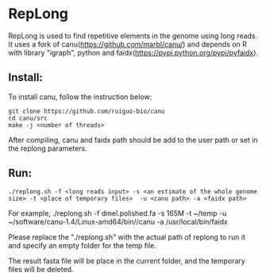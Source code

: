 # RepLong

RepLong is used to find repetitive elements in the genome using long reads. It uses a fork of canu(https://github.com/marbl/canu/) and depends on R with library "igraph", python  and faidx(https://pypi.python.org/pypi/pyfaidx).

## Install:
To install canu, follow the instruction below:

	git clone https://github.com/ruiguo-bio/canu
	cd canu/src
	make -j <number of threads>

After compiling, canu and faidx path should be add to the user path or set in the replong parameters.

## Run:
	./replong.sh -f <long reads input> -s <an estimate of the whole genome size> -t <place of temporary files>  -u <canu path> -a <faidx path> 

For example,
	./replong.sh -f dmel.polished.fa -s 165M  -t ~/temp -u ~/software/canu-1.4/Linux-amd64/bin//canu -a /usr/local/bin/faidx

Please replace the "./replong.sh" with the actual path of replong to run it and specify an empty folder for the temp file.

The result fasta file will be place in the current folder, and the temporary files will be deleted.
